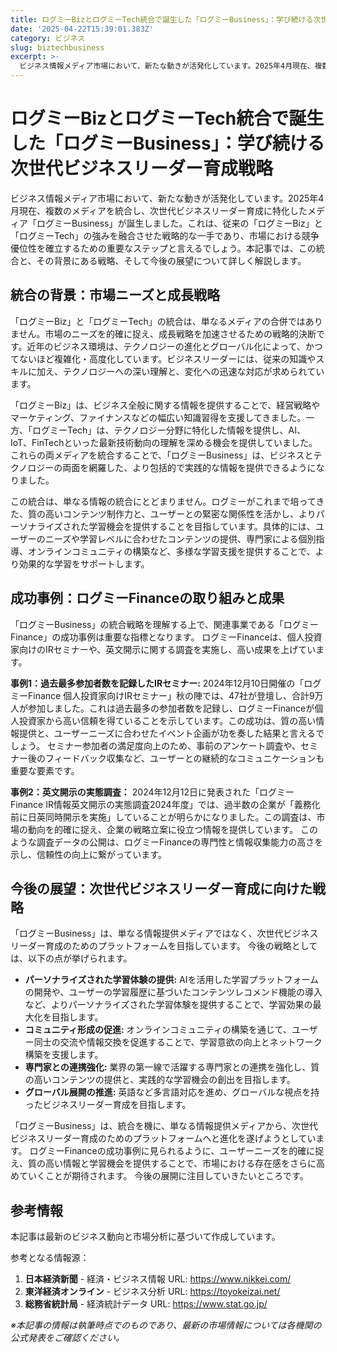 ```yaml
---
title: ログミーBizとログミーTech統合で誕生した「ログミーBusiness」：学び続ける次世代ビジネスリーダー育成戦略
date: '2025-04-22T15:39:01.383Z'
category: ビジネス
slug: biztechbusiness
excerpt: >-
  ビジネス情報メディア市場において、新たな動きが活発化しています。2025年4月現在、複数のメディアを統合し、次世代ビジネスリーダー育成に特化したメディア「ログミーBusiness」が誕生しました。これは、従来の「ログミーBiz」と「ログミーTech」の強みを融合させた戦略的な一手であり、市場における...
---
```


# ログミーBizとログミーTech統合で誕生した「ログミーBusiness」：学び続ける次世代ビジネスリーダー育成戦略

ビジネス情報メディア市場において、新たな動きが活発化しています。2025年4月現在、複数のメディアを統合し、次世代ビジネスリーダー育成に特化したメディア「ログミーBusiness」が誕生しました。これは、従来の「ログミーBiz」と「ログミーTech」の強みを融合させた戦略的な一手であり、市場における競争優位性を確立するための重要なステップと言えるでしょう。本記事では、この統合と、その背景にある戦略、そして今後の展望について詳しく解説します。


## 統合の背景：市場ニーズと成長戦略

「ログミーBiz」と「ログミーTech」の統合は、単なるメディアの合併ではありません。市場のニーズを的確に捉え、成長戦略を加速させるための戦略的決断です。近年のビジネス環境は、テクノロジーの進化とグローバル化によって、かつてないほど複雑化・高度化しています。ビジネスリーダーには、従来の知識やスキルに加え、テクノロジーへの深い理解と、変化への迅速な対応が求められています。

「ログミーBiz」は、ビジネス全般に関する情報を提供することで、経営戦略やマーケティング、ファイナンスなどの幅広い知識習得を支援してきました。一方、「ログミーTech」は、テクノロジー分野に特化した情報を提供し、AI、IoT、FinTechといった最新技術動向の理解を深める機会を提供していました。これらの両メディアを統合することで、「ログミーBusiness」は、ビジネスとテクノロジーの両面を網羅した、より包括的で実践的な情報を提供できるようになりました。

この統合は、単なる情報の統合にとどまりません。ログミーがこれまで培ってきた、質の高いコンテンツ制作力と、ユーザーとの緊密な関係性を活かし、よりパーソナライズされた学習機会を提供することを目指しています。具体的には、ユーザーのニーズや学習レベルに合わせたコンテンツの提供、専門家による個別指導、オンラインコミュニティの構築など、多様な学習支援を提供することで、より効果的な学習をサポートします。


## 成功事例：ログミーFinanceの取り組みと成果

「ログミーBusiness」の統合戦略を理解する上で、関連事業である「ログミーFinance」の成功事例は重要な指標となります。  ログミーFinanceは、個人投資家向けのIRセミナーや、英文開示に関する調査を実施し、高い成果を上げています。

**事例1：過去最多参加者数を記録したIRセミナー:** 2024年12月10日開催の「ログミーFinance 個人投資家向けIRセミナー」秋の陣では、47社が登壇し、合計9万人が参加しました。これは過去最多の参加者数を記録し、ログミーFinanceが個人投資家から高い信頼を得ていることを示しています。この成功は、質の高い情報提供と、ユーザーニーズに合わせたイベント企画が功を奏した結果と言えるでしょう。  セミナー参加者の満足度向上のため、事前のアンケート調査や、セミナー後のフィードバック収集など、ユーザーとの継続的なコミュニケーションも重要な要素です。

**事例2：英文開示の実態調査：** 2024年12月12日に発表された「ログミーFinance IR情報英文開示の実態調査2024年度」では、過半数の企業が「義務化前に日英同時開示を実施」していることが明らかになりました。この調査は、市場の動向を的確に捉え、企業の戦略立案に役立つ情報を提供しています。  このような調査データの公開は、ログミーFinanceの専門性と情報収集能力の高さを示し、信頼性の向上に繋がっています。


## 今後の展望：次世代ビジネスリーダー育成に向けた戦略

「ログミーBusiness」は、単なる情報提供メディアではなく、次世代ビジネスリーダー育成のためのプラットフォームを目指しています。  今後の戦略としては、以下の点が挙げられます。

* **パーソナライズされた学習体験の提供:** AIを活用した学習プラットフォームの開発や、ユーザーの学習履歴に基づいたコンテンツレコメンド機能の導入など、よりパーソナライズされた学習体験を提供することで、学習効果の最大化を目指します。
* **コミュニティ形成の促進:** オンラインコミュニティの構築を通じて、ユーザー同士の交流や情報交換を促進することで、学習意欲の向上とネットワーク構築を支援します。
* **専門家との連携強化:** 業界の第一線で活躍する専門家との連携を強化し、質の高いコンテンツの提供と、実践的な学習機会の創出を目指します。
* **グローバル展開の推進:** 英語など多言語対応を進め、グローバルな視点を持ったビジネスリーダー育成を目指します。


「ログミーBusiness」は、統合を機に、単なる情報提供メディアから、次世代ビジネスリーダー育成のためのプラットフォームへと進化を遂げようとしています。  ログミーFinanceの成功事例に見られるように、ユーザーニーズを的確に捉え、質の高い情報と学習機会を提供することで、市場における存在感をさらに高めていくことが期待されます。  今後の展開に注目していきたいところです。


## 参考情報

本記事は最新のビジネス動向と市場分析に基づいて作成しています。

参考となる情報源：
1. **日本経済新聞** - 経済・ビジネス情報
   URL: https://www.nikkei.com/
2. **東洋経済オンライン** - ビジネス分析
   URL: https://toyokeizai.net/
3. **総務省統計局** - 経済統計データ
   URL: https://www.stat.go.jp/

*※本記事の情報は執筆時点でのものであり、最新の市場情報については各機関の公式発表をご確認ください。*
